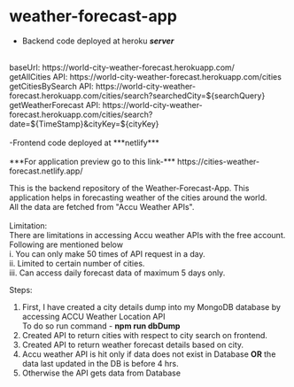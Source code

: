 # weather-forecast-app
- Backend code deployed at heroku ***server*** 
<br>
baseUrl: https://world-city-weather-forecast.herokuapp.com/ <br>
getAllCities API: https://world-city-weather-forecast.herokuapp.com/cities <br>
getCitiesBySearch API: https://world-city-weather-forecast.herokuapp.com/cities/search?searchedCity=${searchQuery} <br>
getWeatherForecast API: https://world-city-weather-forecast.herokuapp.com/cities/search?date=${TimeStamp}&cityKey=${cityKey}
<br>
<br>
-Frontend code deployed at ***netlify*** <br><br>
***For application preview go to this link-*** https://cities-weather-forecast.netlify.app/

This is the backend repository of the Weather-Forecast-App. This application helps in forecasting weather of the cities around the world. <br>
All the data are fetched from "Accu Weather APIs". <br>
<br>
Limitation:<br>
There are limitations in accessing Accu weather APIs with the free account. Following are mentioned below <br>
i. You can only make 50 times of API request in a day. <br>
ii. Limited to certain number of cities. <br>
iii. Can access daily forecast data of maximum 5 days only. <br>

Steps: <br>
1. First, I have created a city details dump into my MongoDB database by accessing ACCU Weather Location API<br>
To do so run command -  **npm run dbDump**<br>
2. Created API to return cities with respect to city search on frontend.<br>
3. Created API to return weather forecast details based on city.<br>
5. Accu weather API is hit only if data does not exist in Database **OR** the data last updated in the DB is before 4 hrs.<br>
6. Otherwise the API gets data from Database
